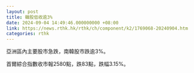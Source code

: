 ```yaml
---
layout: post
title: 韓股低收逾3%
date: 2024-09-04 14:49:46.000000000 +08:00
link: https://news.rthk.hk/rthk/ch/component/k2/1769068-20240904.htm
categories: rthk
---
```


亞洲區內主要股市急跌，南韓股市跌逾3%。

首爾綜合指數收市報2580點，跌83點，跌幅3.15%。
